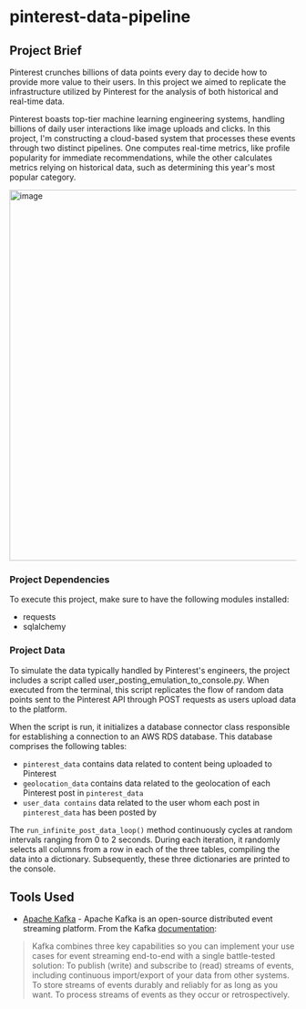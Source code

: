 # pinterest-data-pipeline


## Project Brief

Pinterest crunches billions of data points every day to decide how to provide more value to their users. In this project we aimed to replicate the infrastructure utilized by Pinterest for the analysis of both historical and real-time data.

Pinterest boasts top-tier machine learning engineering systems, handling billions of daily user interactions like image uploads and clicks. In this project, I'm constructing a cloud-based system that processes these events through two distinct pipelines. One computes real-time metrics, like profile popularity for immediate recommendations, while the other calculates metrics relying on historical data, such as determining this year's most popular category.

<img width="651" alt="image" src="https://github.com/jbell22j/pinterest-data-pipeline/assets/141024595/210bf176-68d3-4128-bb2a-cb2ca111e84a">


### Project Dependencies

To execute this project, make sure to have the following modules installed:

* requests
* sqlalchemy

### Project Data

To simulate the data typically handled by Pinterest's engineers, the project includes a script called user_posting_emulation_to_console.py. When executed from the terminal, this script replicates the flow of random data points sent to the Pinterest API through POST requests as users upload data to the platform.

When the script is run, it initializes a database connector class responsible for establishing a connection to an AWS RDS database. This database comprises the following tables:

* `pinterest_data` contains data related to content being uploaded to Pinterest
* `geolocation_data` contains data related to the geolocation of each Pinterest post in `pinterest_data`
* `user_data contains` data related to the user whom each post in `pinterest_data` has been posted by

The `run_infinite_post_data_loop()` method continuously cycles at random intervals ranging from 0 to 2 seconds. During each iteration, it randomly selects all columns from a row in each of the three tables, compiling the data into a dictionary. Subsequently, these three dictionaries are printed to the console.

## Tools Used

* [Apache Kafka](https://kafka.apache.org/) - Apache Kafka is an open-source distributed event streaming platform. From the Kafka [documentation](https://kafka.apache.org/documentation/):
> Kafka combines three key capabilities so you can implement your use cases for event streaming end-to-end with a single battle-tested solution:
To publish (write) and subscribe to (read) streams of events, including continuous import/export of your data from other systems.
To store streams of events durably and reliably for as long as you want.
To process streams of events as they occur or retrospectively.
  

